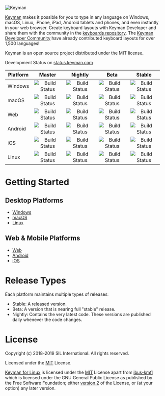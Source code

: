 ![Keyman](https://keyman.com/cdn/dev/img/logo2.png)

[Keyman](https://keyman.com) makes it possible for you to type in any language on Windows, macOS, Linux, iPhone, iPad, Android tablets and phones, and even instantly in your web browser. Create keyboard layouts with Keyman Developer and share them with the community in the [keyboards repository](https://github.com/keymanapp/keyboards). The [Keyman Developer Community](https://community.software.sil.org/c/keyman) have already contributed keyboard layouts for over 1,500 languages!

Keyman is an open source project distributed under the MIT license.

[comment]: # (CI Build statuses)

Development Status on [status.keyman.com](https://status.keyman.com)

| Platform  | Master | Nightly | Beta | Stable |
| --------  | :----: | :-----: | :--: | :----: |
| Windows   | ![Build Status](https://build.palaso.org/app/rest/builds/buildType:(id:Keyman_Build)/statusIcon) | ![Build Status](https://build.palaso.org/app/rest/builds/buildType:(id:KeymanDesktop_Nightly)/statusIcon) | ![Build Status](https://build.palaso.org/app/rest/builds/buildType:(id:KeymanDesktop_Beta)/statusIcon)| ![Build Status](https://build.palaso.org/app/rest/builds/buildType:(id:KeymanDesktop_Stable),branch:(default:false)/statusIcon) |
| macOS    | ![Build Status](https://build.palaso.org/app/rest/builds/buildType:(id:KeymanMac_Master)/statusIcon) | ![Build Status](https://build.palaso.org/app/rest/builds/buildType:(id:KeymanMac_Nightly)/statusIcon) | ![Build Status](https://build.palaso.org/app/rest/builds/buildType:(id:KeymanMac_Beta)/statusIcon)| ![Build Status](https://build.palaso.org/app/rest/builds/buildType:(id:KeymanMac_Stable),branch:(default:false)/statusIcon) |
| Web       | ![Build Status](https://build.palaso.org/app/rest/builds/buildType:(id:Keymanweb_Build)/statusIcon) | ![Build Status](https://build.palaso.org/app/rest/builds/buildType:(id:Keymanweb_Nightly)/statusIcon) | ![Build Status](https://build.palaso.org/app/rest/builds/buildType:(id:Keymanweb_Beta)/statusIcon) | ![Build Status](https://build.palaso.org/app/rest/builds/buildType:(id:Keymanweb_Stable),branch:(default:false)/statusIcon)|
| Android   | ![Build Status](https://build.palaso.org/app/rest/builds/buildType:(id:KeymanAndroid_Build)/statusIcon) | ![Build Status](https://build.palaso.org/app/rest/builds/buildType:(id:KeymanAndroid_NightlyAlpha)/statusIcon) | ![Build Status](https://build.palaso.org/app/rest/builds/buildType:(id:KeymanAndroid_Beta)/statusIcon) | ![Build Status](https://build.palaso.org/app/rest/builds/buildType:(id:KeymanAndroid_Stable),branch:(default:false)/statusIcon) |
| iOS   | ![Build Status](https://build.palaso.org/app/rest/builds/buildType:(id:Keyman_iOS_Master)/statusIcon) | ![Build Status](https://build.palaso.org/app/rest/builds/buildType:(id:Keyman_iOS_Nightly)/statusIcon) | ![Build Status](https://build.palaso.org/app/rest/builds/buildType:(id:Keyman_iOS_Beta)/statusIcon) | ![Build Status](https://build.palaso.org/app/rest/builds/buildType:(id:Keyman_iOS_Stable),branch:(default:false)/statusIcon) |
| Linux   | ![Build Status](https://build.palaso.org/app/rest/builds/buildType:(id:KeymanLinux_Master)/statusIcon) | ![Build Status](https://build.palaso.org/app/rest/builds/buildType:(id:KeymanLinux_Nightly)/statusIcon) | ![Build Status](https://build.palaso.org/app/rest/builds/buildType:(id:KeymanLinux_Beta)/statusIcon) | ![Build Status](https://build.palaso.org/app/rest/builds/buildType:(id:KeymanLinux_Stable),branch:(default:false)/statusIcon) |

# Getting Started

## Desktop Platforms ##
* [Windows](./windows/src/README.md)
* [macOS](./mac/README.md)
* [Linux](./linux/README.md)

## Web & Mobile Platforms ##
* [Web](./web/README.md)
* [Android](./android/README.md)
* [iOS](./ios/README.md)

# Release Types

Each platform maintains multiple types of releases:

* Stable: A released version.
* Beta: A version that is nearing full "stable" release.
* Nightly: Contains the very latest code. These versions are published daily whenever the code changes.

# License

Copyright (c) 2018-2019 SIL International. All rights reserved.

Licensed under the [MIT](./windows/src/LICENSE.md) License.

[Keyman for Linux](./linux) is licensed under the [MIT](./windows/src/LICENSE.md) License apart from [ibus-kmfl](./linux/ibus-kmfl) which is licensed under the GNU General Public License as published by the Free Software Foundation; either [version 2](./linux/ibus-kmfl/COPYING) of the License, or (at your option) any later version.

